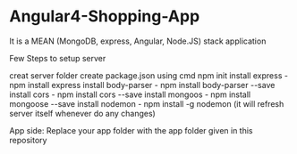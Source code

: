 # Angular4-Shopping-App

It is a MEAN (MongoDB, express, Angular, Node.JS) stack application

Few Steps to setup server

creat server folder
create package.json using cmd npm init
install express - npm install express
install body-parser - npm install body-parser --save
install cors - npm install cors --save
install mongoos - npm install mongoose --save
install nodemon - npm install -g nodemon (it will refresh server itself whenever do any changes)


App side:
Replace your app folder with the app folder given in this repository
